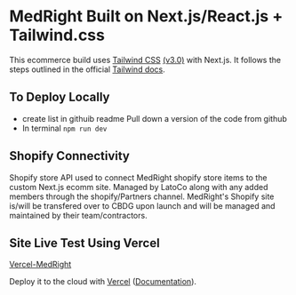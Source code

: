 # MedRight Built on Next.js/React.js + Tailwind.css

This ecommerce build uses [Tailwind CSS](https://tailwindcss.com/) [(v3.0)](https://tailwindcss.com/blog/tailwindcss-v3) with Next.js. It follows the steps outlined in the official [Tailwind docs](https://tailwindcss.com/docs/guides/nextjs).

## To Deploy Locally

- create list in githuib readme Pull down a version of the code from github
- In terminal ```npm run dev```

## Shopify Connectivity
Shopify store API used to connect MedRight shopify store items to the custom Next.js ecomm site. Managed by LatoCo along with any added members through the shopify/Partners channel. MedRight's Shopify site is/will be transfered over to CBDG upon launch and will be managed and maintained by their team/contractors.


## Site Live Test Using Vercel

[Vercel-MedRight](https://vercel.com/medright-cbdg/medright-nextjs-shopify/2niP91LkriRGmEzMv2HRbdcghDDV)

Deploy it to the cloud with [Vercel](https://vercel.com/new?utm_source=github&utm_medium=readme&utm_campaign=next-example) ([Documentation](https://nextjs.org/docs/deployment)).
